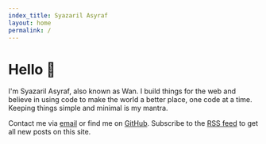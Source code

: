 ```yaml
---
index_title: Syazaril Asyraf
layout: home
permalink: /
---
```


# Hello 👋

I'm Syazaril Asyraf, also known as Wan. I build things for the web and believe in using code to make the world a better place, one code at a time. Keeping things simple and minimal is my mantra.

Contact me via <a href="mailto:wan@syazarilasyraf.com" rel="me">email</a> or find me on <a href="https://github.com/syazarilasyraf" rel="me">GitHub</a>. Subscribe to the [RSS feed](feed.xml) to get all new posts on this site.

<p></p><!--  - this is a line break -->